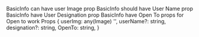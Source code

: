 BasicInfo can have user Image prop
BasicInfo should have User Name prop
BasicInfo have User Designation prop
BasicInfo have Open To props for Open to work
Props {
    userImg: any(Image) '',
    userName?: string,
    designation?: string,
    OpenTo: string,
}